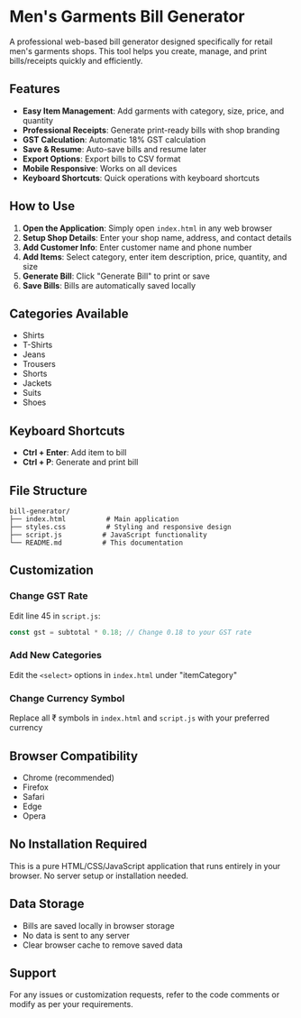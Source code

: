 # Men's Garments Bill Generator

A professional web-based bill generator designed specifically for retail men's garments shops. This tool helps you create, manage, and print bills/receipts quickly and efficiently.

## Features

- **Easy Item Management**: Add garments with category, size, price, and quantity
- **Professional Receipts**: Generate print-ready bills with shop branding
- **GST Calculation**: Automatic 18% GST calculation
- **Save & Resume**: Auto-save bills and resume later
- **Export Options**: Export bills to CSV format
- **Mobile Responsive**: Works on all devices
- **Keyboard Shortcuts**: Quick operations with keyboard shortcuts

## How to Use

1. **Open the Application**: Simply open `index.html` in any web browser
2. **Setup Shop Details**: Enter your shop name, address, and contact details
3. **Add Customer Info**: Enter customer name and phone number
4. **Add Items**: Select category, enter item description, price, quantity, and size
5. **Generate Bill**: Click "Generate Bill" to print or save
6. **Save Bills**: Bills are automatically saved locally

## Categories Available

- Shirts
- T-Shirts
- Jeans
- Trousers
- Shorts
- Jackets
- Suits
- Shoes

## Keyboard Shortcuts

- **Ctrl + Enter**: Add item to bill
- **Ctrl + P**: Generate and print bill

## File Structure

```
bill-generator/
├── index.html          # Main application
├── styles.css          # Styling and responsive design
├── script.js          # JavaScript functionality
└── README.md          # This documentation
```

## Customization

### Change GST Rate
Edit line 45 in `script.js`:
```javascript
const gst = subtotal * 0.18; // Change 0.18 to your GST rate
```

### Add New Categories
Edit the `<select>` options in `index.html` under "itemCategory"

### Change Currency Symbol
Replace all ₹ symbols in `index.html` and `script.js` with your preferred currency

## Browser Compatibility

- Chrome (recommended)
- Firefox
- Safari
- Edge
- Opera

## No Installation Required

This is a pure HTML/CSS/JavaScript application that runs entirely in your browser. No server setup or installation needed.

## Data Storage

- Bills are saved locally in browser storage
- No data is sent to any server
- Clear browser cache to remove saved data

## Support

For any issues or customization requests, refer to the code comments or modify as per your requirements.
